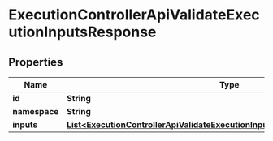 

# ExecutionControllerApiValidateExecutionInputsResponse


## Properties

| Name | Type | Description | Notes |
|------------ | ------------- | ------------- | -------------|
|**id** | **String** |  |  |
|**namespace** | **String** |  |  |
|**inputs** | [**List&lt;ExecutionControllerApiValidateExecutionInputsResponseApiInputAndValue&gt;**](ExecutionControllerApiValidateExecutionInputsResponseApiInputAndValue.md) |  |  |



